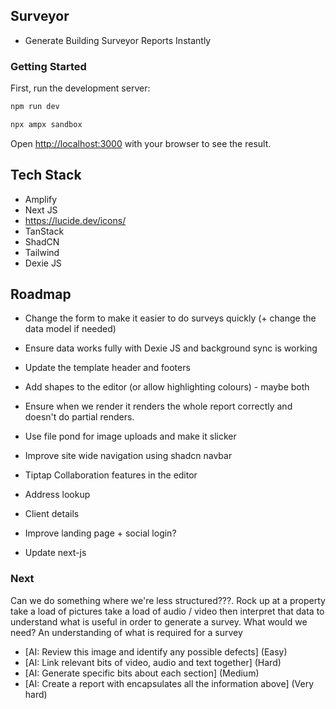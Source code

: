 ## Surveyor

- Generate Building Surveyor Reports Instantly

### Getting Started

First, run the development server:

```bash
npm run dev
```

```bash
npx ampx sandbox
```

Open [http://localhost:3000](http://localhost:3000) with your browser to see the result.

## Tech Stack

- Amplify
- Next JS
- https://lucide.dev/icons/
- TanStack
- ShadCN
- Tailwind
- Dexie JS

## Roadmap

- Change the form to make it easier to  do surveys quickly (+ change the data model if needed)
- Ensure data works fully with Dexie JS and background sync is working
- Update the template header and footers
- Add shapes to the editor (or allow highlighting colours) - maybe both
- Ensure when we render it renders the whole report correctly and doesn't do partial renders.
- Use file pond for image uploads and make it slicker
- Improve site wide navigation using shadcn navbar

- Tiptap Collaboration features in the editor
- Address lookup
- Client details
- Improve landing page + social login?
- Update next-js

### Next

Can we do something where we're less structured???. Rock up at a property take a load of pictures take a load of audio / video then interpret that data to understand what is useful in order to generate a survey. What would we need? An understanding of what is required for a survey 

- [AI: Review this image and identify any possible defects] (Easy)
- [AI: Link relevant bits of video, audio and text together] (Hard)
- [AI: Generate specific bits about each section] (Medium)
- [AI: Create a report with encapsulates all the information above] (Very hard)


